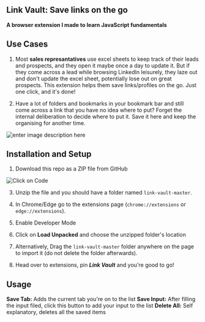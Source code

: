 ## Link Vault: Save links on the go

**A browser extension I made to learn JavaScript fundamentals**

## Use Cases

1. Most **sales represantatives** use excel sheets to keep track of their leads and prospects, and they open it maybe once a day to update it. But if they come across a lead while browsing LinkedIn leisurely, they laze out and don't update the excel sheet, potentially lose out on great prospects. This extension helps them save links/profiles on the go. Just one click, and it's done!

2. Have a lot of folders and bookmarks in your bookmark bar and still come across a link that you have no idea where to put? Forget the internal deliberation to decide where to put it. Save it here and keep the organising for another time.

![enter image description here](https://i.postimg.cc/rspX8cDg/Capture.png)

## Installation and Setup

1. Download this repo as a ZIP file from GitHub

![Click on Code](https://i.postimg.cc/0y4NFWHL/step.png)

3. Unzip the file and you should have a folder named `link-vault-master`.

4. In Chrome/Edge go to the extensions page (`chrome://extensions` or `edge://extensions`).

5. Enable Developer Mode

6. Click on **Load Unpacked** and choose the unzipped folder's location

7. Alternatively, Drag the `link-vault-master` folder anywhere on the page to import it (do not delete the folder afterwards).
8. Head over to extensions, pin **_Link Vault_** and you're good to go!

## Usage

**Save Tab:** Adds the current tab you're on to the list
**Save Input:** After filling the input filed, click this button to add your input to the list
**Delete All:** Self explanatory, deletes all the saved items
